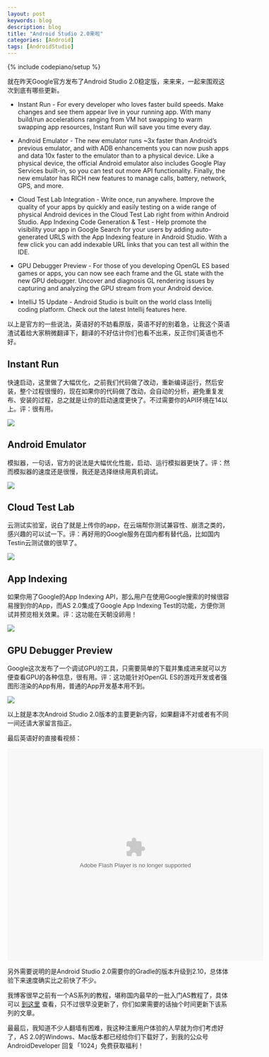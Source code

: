```yaml
---
layout: post
keywords: blog
description: blog
title: "Android Studio 2.0来啦"
categories: [Android]
tags: [AndroidStudio]
---
```

{% include codepiano/setup %}

就在昨天Google官方发布了Android Studio 2.0稳定版，来来来，一起来围观这次到底有哪些更新。

- Instant Run - For every developer who loves faster build speeds. Make changes and see them appear live in your running app. With many build/run accelerations ranging from VM hot swapping to warm swapping app resources, Instant Run will save you time every day.

- Android Emulator - The new emulator runs ~3x faster than Android’s previous emulator, and with ADB enhancements you can now push apps and data 10x faster to the emulator than to a physical device. Like a physical device, the official Android emulator also includes Google Play Services built-in, so you can test out more API functionality. Finally, the new emulator has RICH new features to manage calls, battery, network, GPS, and more.

- Cloud Test Lab Integration - Write once, run anywhere. Improve the quality of your apps by quickly and easily testing on a wide range of physical Android devices in the Cloud Test Lab right from within Android Studio.
App Indexing Code Generation & Test - Help promote the visibility your app in Google Search for your users by adding auto-generated URLS with the App Indexing feature in Android Studio. With a few click you can add indexable URL links that you can test all within the IDE.

- GPU Debugger Preview - For those of you developing OpenGL ES based games or apps, you can now see each frame and the GL state with the new GPU debugger. Uncover and diagnosis GL rendering issues by capturing and analyzing the GPU stream from your Android device.

- IntelliJ 15 Update - Android Studio is built on the world class Intellij coding platform. Check out the latest Intellij features here.

以上是官方的一些说法，英语好的不妨看原版，英语不好的别着急，让我这个英语渣试着给大家稍微翻译下，翻译的不好估计你们也看不出来，反正你们英语也不好。

## Instant Run

快速启动，这里做了大幅优化，之前我们代码做了改动，重新编译运行，然后安装，整个过程很慢的，现在如果你的代码做了改动，会自动的分析，避免重复发布、安装的过程，总之就是让你的启动速度更快了。不过需要你的API环境在14以上。评：很有用。

<img src="http://mmbiz.qpic.cn/mmbiz/159icnNTXChMDgqEgwTkgvHzqCq7Ac4G4RGOqE3lsWxGRqgpzc2xxSg3D7DXrq4AfQrL4TTUTib2ZBTedr3ugoyQ/640?wx_fmt=png&tp=webp&wxfrom=5&wx_lazy=1" />

## Android Emulator
模拟器，一句话，官方的说法是大幅优化性能，启动、运行模拟器更快了。评：然而模拟器的速度还是很慢，我还是选择继续用真机调试。

<img src="http://mmbiz.qpic.cn/mmbiz/159icnNTXChMDgqEgwTkgvHzqCq7Ac4G48ejJZhGplIWbfDt9fVxW37iaVxbgJQ8zQEZljnRcFJqDaEREhleCz4A/640?wx_fmt=png&tp=webp&wxfrom=5&wx_lazy=1" />

## Cloud Test Lab

云测试实验室，说白了就是上传你的app，在云端帮你测试兼容性、崩溃之类的，感兴趣的可以试一下。评：再好用的Google服务在国内都有替代品，比如国内Testin云测试做的很早了。

<img src="http://mmbiz.qpic.cn/mmbiz/159icnNTXChMDgqEgwTkgvHzqCq7Ac4G4S59sTyWHKrmdYynb9DWlicM8ic3Y95QL49icAjMpurQjzq1oX6AeHlKUw/640?wx_fmt=png&tp=webp&wxfrom=5&wx_lazy=1" />

## App Indexing

如果你用了Google的App Indexing API，那么用户在使用Google搜索的时候很容易搜到你的App，而AS 2.0集成了Google App Indexing Test的功能，方便你测试并预览相关效果。评：这功能在天朝没卵用！

<img src="http://mmbiz.qpic.cn/mmbiz/159icnNTXChMDgqEgwTkgvHzqCq7Ac4G4xCKUadrTHk4TvgX6wMf2x6PAJHIPon4jicV2XWkTNObLx5Jy97lkb3A/640?wx_fmt=png&tp=webp&wxfrom=5&wx_lazy=1" />

## GPU Debugger Preview

Google这次发布了一个调试GPU的工具，只需要简单的下载并集成进来就可以方便查看GPU的各种信息，很有用。评：这功能针对OpenGL ES的游戏开发或者强图形渲染的App有用，普通的App开发基本用不到。

<img src="http://mmbiz.qpic.cn/mmbiz/159icnNTXChMDgqEgwTkgvHzqCq7Ac4G42q83Nt2tKxqCuZh5KMlkfV8EjGJ9CbEMvTF3jU5CcN5q4KTlEO2BRA/640?wx_fmt=png&tp=webp&wxfrom=5&wx_lazy=1" />

以上就是本次Android Studio 2.0版本的主要更新内容，如果翻译不对或者有不同一间还请大家留言指正。

最后英语好的直接看视频：

<embed src="http://v.qq.com/iframe/player.html?vid=n0192ttzkzc&amp;width=670&amp;height=502.5&amp;auto=0" allowFullScreen="true" quality="high" width="580" height="480" align="middle" allowScriptAccess="always" type="application/x-shockwave-flash"/>

另外需要说明的是Android Studio 2.0需要你的Gradle的版本升级到2.10，总体体验下来速度确实比之前快了不少。

我博客很早之前有一个AS系列的教程，堪称国内最早的一批入门AS教程了，具体可以 [到这里](http://stormzhang.com/devtools/2015/06/17/android-studio-all/) 查看，只不过很早没更新了，你们如果需要的话抽个时间更新下该系列的文章。

最最后，我知道不少人翻墙有困难，我这种注重用户体验的人早就为你们考虑好了，AS 2.0的Windows、Mac版本都已经给你们下载好了，到我的公众号 AndroidDeveloper 回复「1024」免费获取福利！


